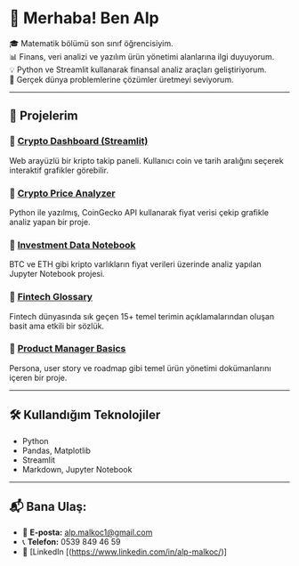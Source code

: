 # 👋 Merhaba! Ben Alp


🎓 Matematik bölümü son sınıf öğrencisiyim.  
📊 Finans, veri analizi ve yazılım ürün yönetimi alanlarına ilgi duyuyorum.  
💡 Python ve Streamlit kullanarak finansal analiz araçları geliştiriyorum.  
🚀 Gerçek dünya problemlerine çözümler üretmeyi seviyorum.

---

## 💼 Projelerim

### 🔹 [Crypto Dashboard (Streamlit)](https://github.com/alpmalkoc/crypto-dashboard-streamlit)
Web arayüzlü bir kripto takip paneli. Kullanıcı coin ve tarih aralığını seçerek interaktif grafikler görebilir.

### 🔹 [Crypto Price Analyzer](https://github.com/alpmalkoc/crypto-price-analyzer)
Python ile yazılmış, CoinGecko API kullanarak fiyat verisi çekip grafikle analiz yapan bir proje.

### 🔹 [Investment Data Notebook](https://github.com/alpmalkoc/investment-data-notebook)
BTC ve ETH gibi kripto varlıkların fiyat verileri üzerinde analiz yapılan Jupyter Notebook projesi.

### 🔹 [Fintech Glossary](https://github.com/alpmalkoc/fintech-glossary)
Fintech dünyasında sık geçen 15+ temel terimin açıklamalarından oluşan basit ama etkili bir sözlük.

### 🔹 [Product Manager Basics](https://github.com/alpmalkoc/product-manager-basics)
Persona, user story ve roadmap gibi temel ürün yönetimi dokümanlarını içeren bir proje.

---

## 🛠️ Kullandığım Teknolojiler
- Python
- Pandas, Matplotlib
- Streamlit
- Markdown, Jupyter Notebook

---

## 📬 Bana Ulaş:
- 📧 **E-posta:** alp.malkoc1@gmail.com  
- 📞 **Telefon:** 0539 849 46 59  
- 💼 [LinkedIn [(https://www.linkedin.com/in/alp-malkoc/)]
